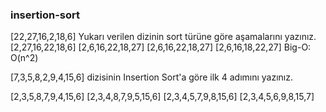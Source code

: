 ### insertion-sort
[22,27,16,2,18,6] 
Yukarı verilen dizinin sort türüne göre aşamalarını yazınız.
  [2,27,16,22,18,6]
  [2,6,16,22,18,27]
  [2,6,16,22,18,27]
  [2,6,16,18,22,27]
Big-O: O(n^2)







[7,3,5,8,2,9,4,15,6] dizisinin Insertion Sort'a göre ilk 4 adımını yazınız.

[2,3,5,8,7,9,4,15,6]
[2,3,4,8,7,9,5,15,6]
[2,3,4,5,7,9,8,15,6]
[2,3,4,5,6,9,8,15,7]
    
